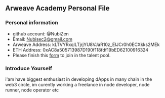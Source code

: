 ## Arweave Academy Personal File

### Personal information

- github account: @NubiZen
- Email: Nubisec2@gmail.com
- Arweave Address: kLTVYRxqILTjrjYU8VJaR10z_ElJCr0h0ECXkks2MEk
- ETH Address: 0xAC8a505713987D190f118fdf19bED62100916324
- Please finish this [form](https://docs.google.com/forms/d/e/1FAIpQLSfWA5fIIcBgmRppm3jNz5vmf9Mai_QMVil-2pO4r7YKn_Zhtw/viewform?usp=sf_link) to join in the talent pool.

### Introduce Yourself
 i'am have biggest enthusiast in developing dApps in many chain in the web3 circle, im curently working a freelance in node developer, node runner, node operator etc
